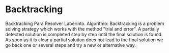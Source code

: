 # Backtracking
Backtracking Para Resolver Laberinto.
Algoritmo: Backtracking is a problem solving strategy which works with the method "trial and error". A partially detected solution is completed step by step until the final solution is found. As soon as it is clear a partial solution does not lead to the final solution we go back one or several steps and try a new or alternative way. 
